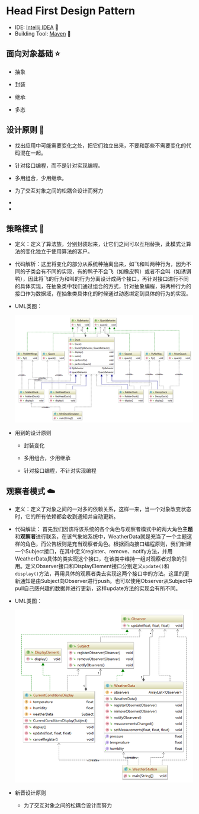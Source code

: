 # Head First Design Pattern

* IDE: [Intellij IDEA](https://www.jetbrains.com/idea/) :green_heart:
* Building Tool: [Maven](http://maven.apache.org/) :purple_heart:

## 面向对象基础 :star:

* 抽象
  
* 封装
  
* 继承
  
* 多态

## 设计原则 :star2:

* 找出应用中可能需要变化之处，把它们独立出来，不要和那些不需要变化的代码混在一起。
  
* 针对接口编程，而不是针对实现编程。
  
* 多用组合，少用继承。
  
* 为了交互对象之间的松耦合设计而努力
  
*
  
*

## 策略模式 :duck:

* 定义：定义了算法族，分别封装起来，让它们之间可以互相替换，此模式让算法的变化独立于使用算法的客户。
  
* 代码解析：这里将变化的部分从系统种抽离出来，如飞和叫两种行为，因为不同的子类会有不同的实现，有的鸭子不会飞（如橡皮鸭）或者不会叫（如诱饵鸭），因此将飞的行为和叫的行为分离设计成两个接口，再针对接口进行不同的具体实现，在抽象类中我们通过组合的方式，针对抽象编程，将两种行为的接口作为数据域，在抽象类具体化的时候通过动态绑定到具体的行为的实现。
  
* UML类图：
  
  ![Strategy](src/main/resources/uml/strategy.png)
  
* 用到的设计原则
  
  * 封装变化

  * 多用组合，少用继承

  * 针对接口编程，不针对实现编程

## 观察者模式 :cloud:

* 定义：定义了对象之间的一对多的依赖关系，这样一来，当一个对象改变状态时，它的所有依赖都会收到通知并自动更新。

* 代码解读： 首先我们因该将该系统的各个角色与观察者模式中的两大角色**主题**和**观察者**进行联系，在该气象站系统中，WeatherData就是充当了一个主题这样的角色，而公告板则是充当观察者角色。根据面向接口编程原则，我们新建一个Subject接口，在其中定义register、remove、notify方法，并用WeatherData具体的类实现这个接口，在该类中维持一组对观察者对象的引用。定义Observer接口和DisplayElement接口分别定义`update()`和`display()`方法，再用具体的观察者类去实现这两个接口中的方法。这里的更新通知是由Subject向Observer进行push。也可以使用Observer从Subject中pull自己感兴趣的数据并进行更新，这样update方法的实现会有所不同。

* UML类图：

  ![Observer](src/main/resources/uml/observer.png)

* 新晋设计原则

  * 为了交互对象之间的松耦合设计而努力